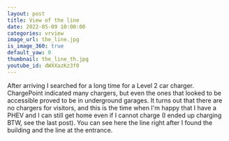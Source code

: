 ```yaml
---
layout: post
title: View of the line
date: 2022-05-09 10:00:00
categories: vrview
image_url: the_line.jpg
is_image_360: true
default_yaw: 0
thumbnail: the_line_th.jpg
youtube_id: dWXXazKz3f0
---
```

After arriving I searched for a long time for a Level 2 car charger. ChargePoint indicated many chargers, but even the ones that looked to be accessible proved to be in underground garages. It turns out that there are no chargers for visitors, and this is the time when I'm happy that I have a PHEV and I can still get home even if I cannot charge (I ended up charging BTW, see the last post). You can see here the line right after I found the building and the line at the entrance.
